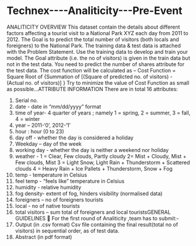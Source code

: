 # Technex----Analiticity---Pre-Event

ANALITICITY
OVERVIEW
This dataset contain the details about different factors affecting a tourist visit to a
National Park XYZ each day from 2011 to 2012. The Goal is to predict the total number
of visitors (both locals and foreigners) to the National Park.
The training data & test data is attached with the Problem Statement. Use the training
data to develop and train your model. The Goal attribute (i.e. the no of visitors) is given
in the train data but not in the test data.
You need to predict the number of shares attribute for the test data. The cost function
will be calculated as –
Cost Function = Square Root of {Summation of [(Square of predicted no. of visitors) -
(Actual no. of visitors)] }
Try to minimize the value of Cost Function as small as possible...ATTRIBUTE INFORMATION
There are in total 16 attributes:
1. Serial no.
2. date - date in “mm/dd/yyyy” format
3. time of year- 4 quarter of years ; namely 1 = spring, 2 = summer, 3 = fall, 4 =
winter
4. year – 2011-‘0’, 2012-‘1’
5. hour : hour (0 to 23)
6. day off - whether the day is considered a holiday
7. Weekday – day of the week
8. working day - whether the day is neither a weekend nor holiday
9. weather -
1 = Clear, Few clouds, Partly cloudy
2= Mist + Cloudy, Mist + Few clouds, Mist
3 = Light Snow, Light Rain + Thunderstorm + Scattered clouds
4 = Heavy Rain + Ice Pallets + Thunderstorm, Snow + Fog
10. temp - temperature in Celsius
11. feel temp - “feels like” temperature in Celsius
12. humidity - relative humidity
13. fog density- extent of fog, hinders visibility (normalised data)
14. foreigners – no of foreigners tourists
15. local - no of native tourists
16. total visitors – sum total of foreigners and local touristsGENERAL GUIDELINES
 For the first round of Analiticity ,team has to submit:-
1. Output (in .csv format)
Csv file containing the final result(total no of visitors) in sequential order, as of
test data.
2. Abstract (in pdf format)
